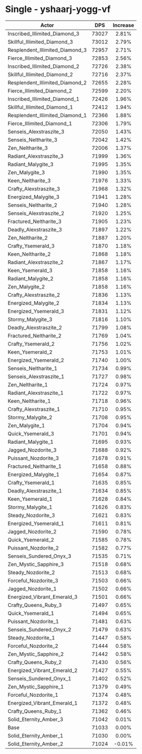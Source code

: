 # Single - yshaarj-yogg-vf
| Actor | DPS | Increase |
|---|:---:|:---:|
|Inscribed_Illimited_Diamond_3|73027|2.81%|
|Skillful_Illimited_Diamond_3|73012|2.79%|
|Resplendent_Illimited_Diamond_3|72957|2.71%|
|Fierce_Illimited_Diamond_3|72853|2.56%|
|Inscribed_Illimited_Diamond_2|72726|2.38%|
|Skillful_Illimited_Diamond_2|72716|2.37%|
|Resplendent_Illimited_Diamond_2|72655|2.28%|
|Fierce_Illimited_Diamond_2|72599|2.20%|
|Inscribed_Illimited_Diamond_1|72426|1.96%|
|Skillful_Illimited_Diamond_1|72412|1.94%|
|Resplendent_Illimited_Diamond_1|72366|1.88%|
|Fierce_Illimited_Diamond_1|72306|1.79%|
|Senseis_Alexstraszite_3|72050|1.43%|
|Senseis_Neltharite_3|72042|1.42%|
|Zen_Neltharite_3|72006|1.37%|
|Radiant_Alexstraszite_3|71999|1.36%|
|Radiant_Malygite_3|71995|1.35%|
|Zen_Malygite_3|71990|1.35%|
|Keen_Neltharite_3|71976|1.33%|
|Crafty_Alexstraszite_3|71968|1.32%|
|Energized_Malygite_3|71941|1.28%|
|Senseis_Neltharite_2|71940|1.28%|
|Senseis_Alexstraszite_2|71920|1.25%|
|Fractured_Neltharite_3|71905|1.23%|
|Deadly_Alexstraszite_3|71897|1.22%|
|Zen_Neltharite_2|71887|1.20%|
|Crafty_Ysemerald_3|71870|1.18%|
|Keen_Neltharite_2|71868|1.18%|
|Radiant_Alexstraszite_2|71867|1.17%|
|Keen_Ysemerald_3|71858|1.16%|
|Radiant_Malygite_2|71858|1.16%|
|Zen_Malygite_2|71858|1.16%|
|Crafty_Alexstraszite_2|71836|1.13%|
|Energized_Malygite_2|71834|1.13%|
|Energized_Ysemerald_3|71831|1.12%|
|Stormy_Malygite_3|71816|1.10%|
|Deadly_Alexstraszite_2|71799|1.08%|
|Fractured_Neltharite_2|71769|1.04%|
|Crafty_Ysemerald_2|71756|1.02%|
|Keen_Ysemerald_2|71753|1.01%|
|Energized_Ysemerald_2|71740|1.00%|
|Senseis_Neltharite_1|71734|0.99%|
|Senseis_Alexstraszite_1|71727|0.98%|
|Zen_Neltharite_1|71724|0.97%|
|Radiant_Alexstraszite_1|71722|0.97%|
|Keen_Neltharite_1|71718|0.96%|
|Crafty_Alexstraszite_1|71710|0.95%|
|Stormy_Malygite_2|71708|0.95%|
|Zen_Malygite_1|71704|0.94%|
|Quick_Ysemerald_3|71701|0.94%|
|Radiant_Malygite_1|71695|0.93%|
|Jagged_Nozdorite_3|71688|0.92%|
|Puissant_Nozdorite_3|71678|0.91%|
|Fractured_Neltharite_1|71658|0.88%|
|Energized_Malygite_1|71654|0.87%|
|Crafty_Ysemerald_1|71635|0.85%|
|Deadly_Alexstraszite_1|71634|0.85%|
|Keen_Ysemerald_1|71628|0.84%|
|Stormy_Malygite_1|71626|0.83%|
|Steady_Nozdorite_3|71621|0.83%|
|Energized_Ysemerald_1|71611|0.81%|
|Jagged_Nozdorite_2|71590|0.78%|
|Quick_Ysemerald_2|71585|0.78%|
|Puissant_Nozdorite_2|71582|0.77%|
|Senseis_Sundered_Onyx_3|71535|0.71%|
|Zen_Mystic_Sapphire_3|71518|0.68%|
|Steady_Nozdorite_2|71513|0.68%|
|Forceful_Nozdorite_3|71503|0.66%|
|Jagged_Nozdorite_1|71502|0.66%|
|Energized_Vibrant_Emerald_3|71501|0.66%|
|Crafty_Queens_Ruby_3|71497|0.65%|
|Quick_Ysemerald_1|71494|0.65%|
|Puissant_Nozdorite_1|71481|0.63%|
|Senseis_Sundered_Onyx_2|71479|0.63%|
|Steady_Nozdorite_1|71447|0.58%|
|Forceful_Nozdorite_2|71444|0.58%|
|Zen_Mystic_Sapphire_2|71442|0.58%|
|Crafty_Queens_Ruby_2|71430|0.56%|
|Energized_Vibrant_Emerald_2|71427|0.55%|
|Senseis_Sundered_Onyx_1|71402|0.52%|
|Zen_Mystic_Sapphire_1|71379|0.49%|
|Forceful_Nozdorite_1|71374|0.48%|
|Energized_Vibrant_Emerald_1|71372|0.48%|
|Crafty_Queens_Ruby_1|71362|0.46%|
|Solid_Eternity_Amber_3|71042|0.01%|
|Base|71033|0.00%|
|Solid_Eternity_Amber_1|71030|0.00%|
|Solid_Eternity_Amber_2|71024|-0.01%|
